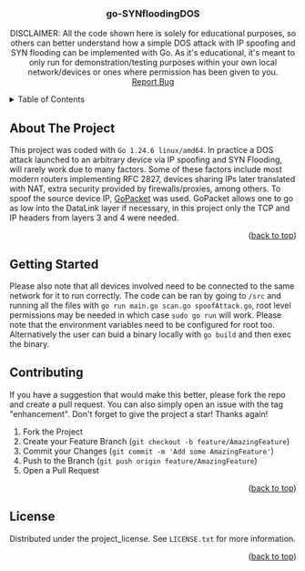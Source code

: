 
<div align="center">
<h3 align="center">go-SYNfloodingDOS </h3>

  <p align="center">
    DISCLAIMER: All the code shown here is solely for educational purposes, so others can better understand how a simple DOS attack with IP spoofing and SYN flooding can be implemented with Go. As it's educational, it's meant to only run for demonstration/testing purposes within your own local network/devices or ones where permission has been given to you.
    <br />
    <a href="https://github.com/coherentjavi/Go-SpoofIP/issues/new?labels=bug&template=bug-report---.md">Report Bug</a>
  </p>
</div>

<!-- TABLE OF CONTENTS -->
<details>
  <summary>Table of Contents</summary>
  <ol>
    <li>
      <a href="#about-the-project">About The Project</a>
      <ul>
        <li><a href="#built-with">Built With</a></li>
      </ul>
    </li>
    <li>
      <a href="#getting-started">Getting Started</a>
      <ul>
        <li><a href="#prerequisites">Prerequisites</a></li>
        <li><a href="#installation">Installation</a></li>
      </ul>
    </li>
    <li><a href="#usage">Usage</a></li>
    <li><a href="#roadmap">Roadmap</a></li>
    <li><a href="#contributing">Contributing</a></li>
    <li><a href="#license">License</a></li>
  </ol>
</details>

<!-- ABOUT THE PROJECT -->
## About The Project
This project was coded with `Go 1.24.6 linux/amd64`. In practice a DOS attack launched to an arbitrary device via IP spoofing and SYN Flooding, will rarely work due to many factors. Some of these factors include most modern routers implementing RFC 2827, devices sharing IPs later translated with NAT, extra security provided by firewalls/proxies, among others. To spoof the source device IP, <a href="https://pkg.go.dev/github.com/gopacket/gopacket"> GoPacket</a> was used. GoPacket allows one to go as low into the DataLink layer if necessary, in this project only the TCP and IP headers from layers 3 and 4 were needed.

<p align="right">(<a href="#readme-top">back to top</a>)</p>


<!-- GETTING STARTED -->
## Getting Started

Please also note that all devices involved need to be connected to the same network for it to run correctly. The code can be ran by going to `/src` and running all the files with `go run main.go scan.go spoofAttack.go`, root level permissions may be needed in which case `sudo go run` will work. Please note that the environment variables need to be configured for root too. Alternatively the user can buid a binary locally with `go build` and then exec the binary.


<!-- CONTRIBUTING -->
## Contributing

If you have a suggestion that would make this better, please fork the repo and create a pull request. You can also simply open an issue with the tag "enhancement".
Don't forget to give the project a star! Thanks again!

1. Fork the Project
2. Create your Feature Branch (`git checkout -b feature/AmazingFeature`)
3. Commit your Changes (`git commit -m 'Add some AmazingFeature'`)
4. Push to the Branch (`git push origin feature/AmazingFeature`)
5. Open a Pull Request

<p align="right">(<a href="#readme-top">back to top</a>)</p>



<!-- LICENSE -->
## License

Distributed under the project_license. See `LICENSE.txt` for more information.

<p align="right">(<a href="#readme-top">back to top</a>)</p>


